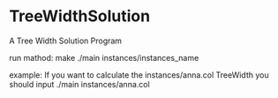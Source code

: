 # TreeWidthSolution
A Tree Width Solution Program

run mathod:
make
./main instances/instances_name

example:
If you want to calculate the instances/anna.col TreeWidth
you should input ./main instances/anna.col
